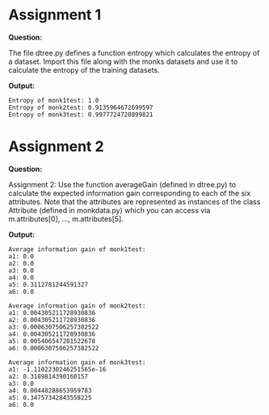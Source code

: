 # Assignment 1

**Question:**

The file dtree.py defines a function entropy which calculates the entropy of a dataset. Import this file along with the monks datasets and use it to calculate the entropy of the training datasets.

**Output:**
```
Entropy of monk1test: 1.0
Entropy of monk2test: 0.9135964672699597
Entropy of monk3test: 0.9977724720899821
```

# Assignment 2

**Question:**

Assignment 2: Use the function averageGain (defined in dtree.py) to calculate the expected information gain corresponding to each of the six attributes. Note that the attributes are represented as instances of the class Attribute (defined in monkdata.py) which you can access via m.attributes[0], ..., m.attributes[5].

**Output:**
```
Average information gain of monk1test:
a1: 0.0
a2: 0.0
a3: 0.0
a4: 0.0
a5: 0.3112781244591327
a6: 0.0

Average information gain of monk2test:
a1: 0.004305211728930836
a2: 0.004305211728930836
a3: 0.0006307506257382522
a4: 0.004305211728930836
a5: 0.005406547281522678
a6: 0.0006307506257382522

Average information gain of monk3test:
a1: -1.1102230246251565e-16
a2: 0.3189814390160157
a3: 0.0
a4: 0.00448288653959783
a5: 0.34757342843558225
a6: 0.0
```
